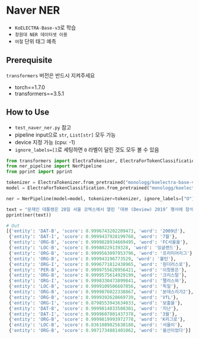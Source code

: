 # Naver NER

- `KoELECTRA-Base-v3`로 학습
- `창원대 NER 데이터셋 이용`
- `어절` 단위 태그 예측

## Prerequisite

`transformers` 버전은 반드시 지켜주세요

- torch==1.7.0
- transformers==3.5.1

## How to Use

- `test_naver_ner.py` 참고
- pipeline input으로 `str`, `List[str]` 모두 가능
- device 지정 가능 (cpu: -1)
- `ignore_labels=[]`로 세팅하면 `O` 라벨이 달린 것도 모두 볼 수 있음

```python
from transformers import ElectraTokenizer, ElectraForTokenClassification
from ner_pipeline import NerPipeline
from pprint import pprint

tokenizer = ElectraTokenizer.from_pretrained("monologg/koelectra-base-v3-naver-ner")
model = ElectraForTokenClassification.from_pretrained("monologg/koelectra-base-v3-naver-ner")

ner = NerPipeline(model=model, tokenizer=tokenizer, ignore_labels=["O"], ignore_special_tokens=True, device=-1)

text = "문재인 대통령은 28일 서울 코엑스에서 열린 ‘데뷰 (Deview) 2019’ 행사에 참석해 젊은 개발자들을 격려하면서 우리 정부의 인공지능 기본구상을 내놓았다. 출처 : 미디어오늘 (http://www.mediatoday.co.kr)"
pprint(ner(text))

# Out
[{'entity': 'DAT-B', 'score': 0.9996743202209473, 'word': '2009년'},
 {'entity': 'DAT-I', 'score': 0.9999437928199768, 'word': '7월'},
 {'entity': 'ORG-B', 'score': 0.9999828934669495, 'word': 'FC서울을'},
 {'entity': 'LOC-B', 'score': 0.99980229139328, 'word': '잉글랜드'},
 {'entity': 'ORG-B', 'score': 0.9999563097953796, 'word': '프리미어리그'},
 {'entity': 'ORG-B', 'score': 0.999943196773529, 'word': '볼턴'},
 {'entity': 'ORG-I', 'score': 0.9996771812438965, 'word': '원더러스로'},
 {'entity': 'PER-B', 'score': 0.9999755620956421, 'word': '이청용은'},
 {'entity': 'ORG-B', 'score': 0.9999575614929199, 'word': '크리스탈'},
 {'entity': 'ORG-I', 'score': 0.9998330473899841, 'word': '팰리스와'},
 {'entity': 'LOC-B', 'score': 0.9999109506607056, 'word': '독일'},
 {'entity': 'ORG-B', 'score': 0.9999876022338867, 'word': '분데스리가2'},
 {'entity': 'ORG-B', 'score': 0.9999392628669739, 'word': 'VfL'},
 {'entity': 'ORG-I', 'score': 0.8798553943634033, 'word': '보훔을'},
 {'entity': 'DAT-B', 'score': 0.9999814033508301, 'word': '지난'},
 {'entity': 'DAT-I', 'score': 0.9999607801437378, 'word': '3월'},
 {'entity': 'ORG-B', 'score': 0.9999819993972778, 'word': 'K리그로'},
 {'entity': 'LOC-B', 'score': 0.8361089825630188, 'word': '서울이'},
 {'entity': 'ORG-B', 'score': 0.9971734881401062, 'word': '울산이었다'}]
```
